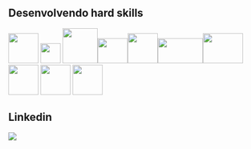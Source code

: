## Desenvolvendo hard skills
<img src="https://cdn.jsdelivr.net/gh/devicons/devicon/icons/python/python-original.svg" width="60" height="60" /> <img src="https://cdn.jsdelivr.net/gh/devicons/devicon/icons/java/java-original-wordmark.svg"  width="40" height="40" />
<img src="https://cdn.jsdelivr.net/gh/devicons/devicon/icons/docker/docker-original-wordmark.svg"  width="70" height="70"/><img src="https://www.tech4logic.com/Content/Images/aws_icon_logo.png"  width="60" height="50"/><img src="https://avatars.githubusercontent.com/u/4134875?s=280&v=4" width="60" height="60"/><img src="https://socradar.io/wp-content/uploads/2022/06/cropped-socradar-dark.png" width="90" height="50"/><img src="https://repository-images.githubusercontent.com/78524793/17d15480-1b36-11ea-8472-dc52b86f3e2b" width="80" height="60"/>
<img src="https://cdn.jsdelivr.net/gh/devicons/devicon/icons/oracle/oracle-original.svg" width="60" height="60"/>
<img src="https://cdn.jsdelivr.net/gh/devicons/devicon/icons/csharp/csharp-original.svg" width="60" height="60"/>
<img src="https://cdn.jsdelivr.net/gh/devicons/devicon/icons/ubuntu/ubuntu-plain-wordmark.svg" width="60" height="60" />



## Linkedin 
<a href="https://www.linkedin.com/in/adib-n-abdala-8a3489218/" target="_blank"><img src="https://img.shields.io/badge/-LinkedIn-%230077B5?style=for-the-badge&logo=linkedin&logoColor=white" target="_blank"></a>   
</div>
                                        
          
